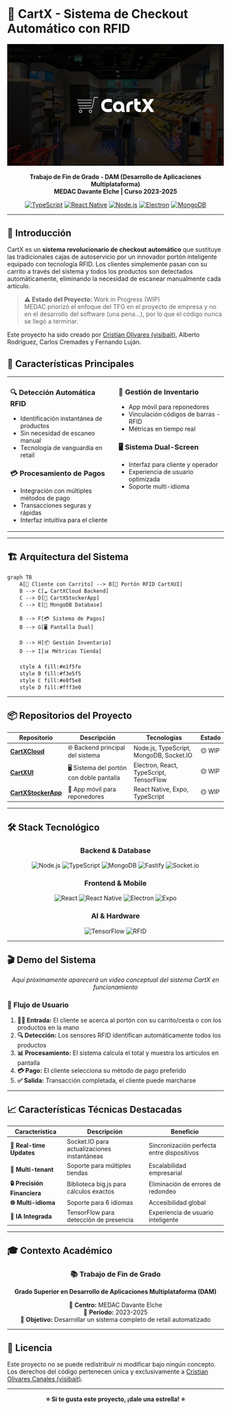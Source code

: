 # 🛒 CartX - Sistema de Checkout Automático con RFID

<div align="center">

![CartX Logo](./cartx.png)

**Trabajo de Fin de Grado - DAM (Desarrollo de Aplicaciones Multiplataforma)**  
**MEDAC Davante Elche | Curso 2023-2025**

[![TypeScript](https://img.shields.io/badge/TypeScript-007ACC?style=for-the-badge&logo=typescript&logoColor=white)](https://www.typescriptlang.org/)
[![React Native](https://img.shields.io/badge/React_Native-20232A?style=for-the-badge&logo=react&logoColor=61DAFB)](https://reactnative.dev/)
[![Node.js](https://img.shields.io/badge/Node.js-43853D?style=for-the-badge&logo=node.js&logoColor=white)](https://nodejs.org/)
[![Electron](https://img.shields.io/badge/Electron-191970?style=for-the-badge&logo=Electron&logoColor=white)](https://www.electronjs.org/)
[![MongoDB](https://img.shields.io/badge/MongoDB-4EA94B?style=for-the-badge&logo=mongodb&logoColor=white)](https://www.mongodb.com/)

</div>

---

## 🚀 Introducción

CartX es un **sistema revolucionario de checkout automático** que sustituye las tradicionales cajas de autoservicio por un innovador portón inteligente equipado con tecnología RFID. Los clientes simplemente pasan con su carrito a través del sistema y todos los productos son detectados automáticamente, eliminando la necesidad de escanear manualmente cada artículo.

> **⚠️ Estado del Proyecto:** Work in Progress (WIP)  
> MEDAC priorizó el enfoque del TFG en el proyecto de empresa y no en el desarrollo del software (una pena...), por lo que el código nunca se llegó a terminar.

Este proyecto ha sido creado por [Cristian Olivares (visibait)](visibait.com), Alberto Rodríguez, Carlos Cremades y Fernando Luján.

## 🎯 Características Principales

<div style="width: 100%">

<table style="width: 100%;">
<tr>
<td style="width: 50%; vertical-align: top;">

### 🔍 **Detección Automática RFID**

- Identificación instantánea de productos
- Sin necesidad de escaneo manual
- Tecnología de vanguardia en retail

### 💳 **Procesamiento de Pagos**

- Integración con múltiples métodos de pago
- Transacciones seguras y rápidas
- Interfaz intuitiva para el cliente

</td>
<td style="width: 50%; vertical-align: top;">

### 📱 **Gestión de Inventario**

- App móvil para reponedores
- Vinculación códigos de barras - RFID
- Métricas en tiempo real

### 🖥️ **Sistema Dual-Screen**

- Interfaz para cliente y operador
- Experiencia de usuario optimizada
- Soporte multi-idioma

</td>
</tr>
</table>

</div>

---

## 🏗️ Arquitectura del Sistema

```mermaid
graph TB
    A[🛒 Cliente con Carrito] --> B[🚪 Portón RFID CartXUI]
    B --> C[☁️ CartXCloud Backend]
    C --> D[📱 CartXStockerApp]
    C --> E[💾 MongoDB Database]

    B --> F[💳 Sistema de Pagos]
    B --> G[🖥️ Pantalla Dual]

    D --> H[📦 Gestión Inventario]
    D --> I[📊 Métricas Tienda]

    style A fill:#e1f5fe
    style B fill:#f3e5f5
    style C fill:#e8f5e8
    style D fill:#fff3e0
```

---

## 📦 Repositorios del Proyecto

<div align="center">

| Repositorio                                                         | Descripción                              | Tecnologías                             | Estado |
| ------------------------------------------------------------------- | ---------------------------------------- | --------------------------------------- | ------ |
| **[CartXCloud](https://github.com/medac-tfg/CartXCloud)**           | 🌐 Backend principal del sistema         | Node.js, TypeScript, MongoDB, Socket.IO | 🟡 WIP |
| **[CartXUI](https://github.com/medac-tfg/CartXUI)**                 | 🖥️ Sistema del portón con doble pantalla | Electron, React, TypeScript, TensorFlow | 🟡 WIP |
| **[CartXStockerApp](https://github.com/medac-tfg/CartXStockerApp)** | 📱 App móvil para reponedores            | React Native, Expo, TypeScript          | 🟡 WIP |

</div>

---

## 🛠️ Stack Tecnológico

<div align="center">

### Backend & Database

![Node.js](https://img.shields.io/badge/Node.js-339933?style=flat-square&logo=nodedotjs&logoColor=white)
![TypeScript](https://img.shields.io/badge/TypeScript-3178C6?style=flat-square&logo=typescript&logoColor=white)
![MongoDB](https://img.shields.io/badge/MongoDB-47A248?style=flat-square&logo=mongodb&logoColor=white)
![Fastify](https://img.shields.io/badge/Fastify-000000?style=flat-square&logo=fastify&logoColor=white)
![Socket.io](https://img.shields.io/badge/Socket.io-010101?style=flat-square&logo=socketdotio&logoColor=white)

### Frontend & Mobile

![React](https://img.shields.io/badge/React-61DAFB?style=flat-square&logo=react&logoColor=black)
![React Native](https://img.shields.io/badge/React_Native-61DAFB?style=flat-square&logo=react&logoColor=black)
![Electron](https://img.shields.io/badge/Electron-47848F?style=flat-square&logo=electron&logoColor=white)
![Expo](https://img.shields.io/badge/Expo-000020?style=flat-square&logo=expo&logoColor=white)

### AI & Hardware

![TensorFlow](https://img.shields.io/badge/TensorFlow-FF6F00?style=flat-square&logo=tensorflow&logoColor=white)
![RFID](https://img.shields.io/badge/RFID-FF6B35?style=flat-square&logo=nfc&logoColor=white)

</div>

---

## 🎬 Demo del Sistema

<div align="center">

_Aquí próximamente aparecerá un video conceptual del sistema CartX en funcionamiento_

</div>

### 🔄 Flujo de Usuario

1. **🚶‍♂️ Entrada:** El cliente se acerca al portón con su carrito/cesta o con los productos en la mano
2. **🔍 Detección:** Los sensores RFID identifican automáticamente todos los productos
3. **📊 Procesamiento:** El sistema calcula el total y muestra los artículos en pantalla
4. **💳 Pago:** El cliente selecciona su método de pago preferido
5. **✅ Salida:** Transacción completada, el cliente puede marcharse

---

## 📈 Características Técnicas Destacadas

<div align="center">

| Característica              | Descripción                                 | Beneficio                                  |
| --------------------------- | ------------------------------------------- | ------------------------------------------ |
| **🔄 Real-time Updates**    | Socket.IO para actualizaciones instantáneas | Sincronización perfecta entre dispositivos |
| **🎯 Multi-tenant**         | Soporte para múltiples tiendas              | Escalabilidad empresarial                  |
| **🔒 Precisión Financiera** | Biblioteca big.js para cálculos exactos     | Eliminación de errores de redondeo         |
| **🌐 Multi-idioma**         | Soporte para 6 idiomas                      | Accesibilidad global                       |
| **🤖 IA Integrada**         | TensorFlow para detección de presencia      | Experiencia de usuario inteligente         |

</div>

---

## 🎓 Contexto Académico

<div align="center">

### 📚 **Trabajo de Fin de Grado**

**Grado Superior en Desarrollo de Aplicaciones Multiplataforma (DAM)**

🏫 **Centro:** MEDAC Davante Elche  
📅 **Período:** 2023-2025  
🎯 **Objetivo:** Desarrollar un sistema completo de retail automatizado

</div>

---

## 📄 Licencia

Este proyecto no se puede redistribuir ni modificar bajo ningún concepto. Los derechos del código pertenecen única y exclusivamente a [Cristian Olivares Canales (visibait)](visibait.com).

---

<div align="center">

**⭐ Si te gusta este proyecto, ¡dale una estrella! ⭐**

</div>
